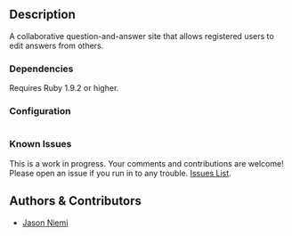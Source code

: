 ## Description
A collaborative question-and-answer site that allows registered users to edit answers from others.

### Dependencies
Requires Ruby 1.9.2 or higher.

### Configuration
```

```

### Known Issues
This is a work in progress. Your comments and contributions are welcome! Please open an issue if you run in to any trouble.
[Issues List](https://github.com/8legged/qa/issues).

## Authors & Contributors
* [Jason Niemi](https://github.com/8legged)
